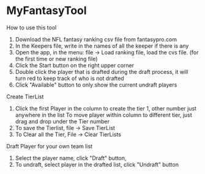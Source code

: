 # MyFantasyTool
How to use this tool
1. Download the NFL fantasy ranking csv file from fantasypro.com
2. In the Keepers file, write in the names of all the keeper if there is any
3. Open the app, in the menu: file -> Load ranking file, load the cvs file. (for the first time or new ranking file)
4. Click the Start button on the right upper corner
5. Double click the player that is drafted during the draft process, it will turn red to keep track of who is not drafted
5. Click "Available" button to only show the current undraft players


Create TierList
1. Click the first Player in the column to create the tier 1,
   other number just anywhere in the list
   To move player within column to different tier, just drag and drop under the Tier number
2. To save the Tierlist, file -> Save TierList
3. To Clear all the Tier, File -> Clear TierLists

Draft Player for your own team list
1. Select the player name, click "Draft" button, 
2. To undraft, select player in the drafted list, click "Undraft" button



